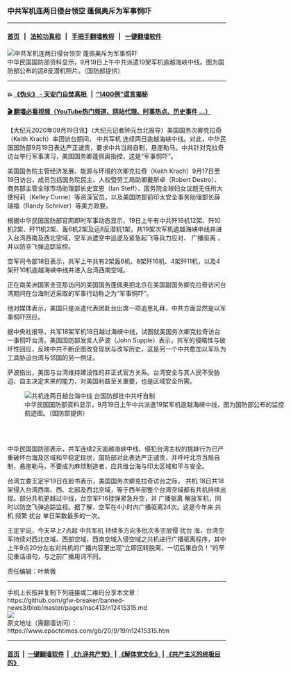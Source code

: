 ### 中共军机连两日侵台领空 蓬佩奥斥为军事恫吓
------------------------

#### [首页](https://github.com/gfw-breaker/banned-news3/blob/master/README.md) &nbsp;&nbsp;|&nbsp;&nbsp; [法轮功真相](https://github.com/begood0513/basic/blob/master/README.md)  &nbsp;&nbsp;|&nbsp;&nbsp; [手把手翻墙教程](https://github.com/gfw-breaker/guides/wiki)  &nbsp;&nbsp;|&nbsp;&nbsp; [一键翻墙软件](https://github.com/gfw-breaker/nogfw/blob/master/README.md)  



<div><img alt="中共军机连两日侵台领空 蓬佩奥斥为军事恫吓" class="attachment-djy_600_400 size-djy_600_400 wp-post-image" src="https://i.epochtimes.com/assets/uploads/2020/09/2009190138382378-600x400.jpg"/>
<div class="caption">
 中华民国国防部资料显示，9月19日上午中共派遣19架军机逾越海峡中线。图为国防部公布的运8反潜机照片。（国防部提供）
</div></div><hr/>

#### 💥 [《伪火》 - 天安门自焚真相 ](http://158.247.195.190:10000/videos/blog/weihuo.html)&nbsp; |&nbsp; [“1400例”谎言揭秘  ](http://158.247.195.190:10000/videos/blog/jiexi1400.html)

#### [ 🎬  翻墙必看视频（YouTube热门频道、网站代理、时事热点、历史事件 ...）](https://github.com/gfw-breaker/links/blob/master/banned.md)

<div><p>
 【大纪元2020年09月19日讯】（大纪元记者钟元台北报导）美国国务次卿克拉奇（Keith Krach）率团访台期间，
 <ok href="https://www.epochtimes.com/gb/tag/%E4%B8%AD%E5%85%B1%E5%86%9B%E6%9C%BA.html">
  中共军机
 </ok>
 连续两日逾越海峡中线。对此，中华民国国防部9月19日表达严正谴责，要求中共当局自制，悬崖勒马。中共针对克拉奇访台举行军事演习，美国国务卿蓬佩奥指控，这是“军事恫吓”。
</p>
<p>
 美国国务院主管经济发展、能源与环境的次卿克拉奇（Keith Krach）9月17日至19日访台，成员包括国务院民主、人权暨劳工局助卿戴斯卓（Robert Destro）、商务部主管全球市场助理部长史宜恩（Ian Steff）、国务院全球妇女议题无任所大使柯莉（Kelley Currie）等资深官员，以及美国防部前印太安全事务助理部长薛瑞福（Randy Schriver）等美方政要。
</p>
<p>
 根据中华民国国防部官网即时军事动态显示，19日上午有中共歼16机12架、歼10机2架、歼11机2架、轰6机2架及运8反潜机1架，共19架次军机逾越海峡中线并进入台湾西南及西北空域，空军派遣空中巡逻及紧急起飞等兵力应对、
 <ok href="https://www.epochtimes.com/gb/tag/%E5%B9%BF%E6%92%AD%E9%A9%B1%E7%A6%BB.html">
  广播驱离
 </ok>
 ，并以防空飞弹追踪监控。
</p>
<p>
 空军司令部18日表示，共军上午共有2架轰6机、8架歼16机、4架歼11机，以及4架歼10机逾越海峡中线并进入台湾西南空域。
</p>
<p>
 正在南美洲国家圭亚那访问的美国国务蓬佩奥把北京在美国副国务卿克拉奇访问台湾期间在台海附近采取的军事行动称之为“军事恫吓”。
</p>
<p>
 他对媒体表示，美国只是派遣代表团赴台出席一项追思礼拜，中共方面显然是以军事恫吓回应。
</p>
<p>
 据中央社报导，共军18架军机18日越过海峡中线，试图就美国务次卿克拉奇访台一事恫吓台湾。美国国防部发言人萨波（John Supple）表示，共军的侵略性与破坏性回应，反映中共不断企图改变现状与改写历史，这是另一个中共愈加以军队为工具胁迫台湾与邻国的另一例证。
</p>
<p>
 萨波指出，美国与台湾维持建设性的非正式官方关系。台湾安全与其人民不受胁迫、自主决定未来的能力，对美国利益至关重要，也是区域安全所需。
</p>
<figure class="wp-caption aligncenter" id="attachment_12415360" style="width: 600px">
 <ok href="https://i.epochtimes.com/assets/uploads/2020/09/2009190131382378.jpg">
  <img alt="共机连两日越台海中线 台国防部批中共吁自制" class="size-large wp-image-12415360" src="https://i.epochtimes.com/assets/uploads/2020/09/2009190131382378-600x407.jpg" title="共机连两日越台海中线 台国防部批中共吁自制"/>
 </ok>
 <br/><figcaption class="wp-caption-text">
  中华民国国防部资料显示，9月19日上午中共派遣19架军机逾越海峡中线，图为国防部公布的监控航迹图。（国防部提供）
 </figcaption><br/>
</figure><br/>
<p>
 中华民国国防部表示，共军连续2天逾越海峡中线、侵犯台湾主权的挑衅行为已严重破坏台海及区域和平稳定现状，国防部对此表达严正谴责，并呼吁北京当局自制，悬崖勒马，不要成为麻烦制造者，应共维台海与印太区域和平与安全。
</p>
<p>
 台湾立委王定宇19日在脸书表示，美国国务次卿克拉奇访台之际，
 <ok href="https://www.epochtimes.com/gb/tag/%E5%85%B1%E6%9C%BA.html">
  共机
 </ok>
 18日共18架侵入台湾西南、西、北部及西北空域，等于西半部整个台湾空域都有共机持续出现。部分共机更越过中线，台空军F16挂弹紧急升空，并
 <ok href="https://www.epochtimes.com/gb/tag/%E5%B9%BF%E6%92%AD%E9%A9%B1%E7%A6%BB.html">
  广播驱离
 </ok>
 解放军机，同时以防空飞弹追踪监视。据了解，空军在4小时内广播驱离24次。这是今年来
 <ok href="https://www.epochtimes.com/gb/tag/%E5%85%B1%E6%9C%BA.html">
  共机
 </ok>
 频繁
 <ok href="https://www.epochtimes.com/gb/tag/%E6%89%B0%E5%8F%B0.html">
  扰台
 </ok>
 单日架数最多的一次。
</p>
<p>
 王定宇说，今天早上7点起
 <ok href="https://www.epochtimes.com/gb/tag/%E4%B8%AD%E5%85%B1%E5%86%9B%E6%9C%BA.html">
  中共军机
 </ok>
 持续多方向多批次多空层侵
 <ok href="https://www.epochtimes.com/gb/tag/%E6%89%B0%E5%8F%B0.html">
  扰台
 </ok>
 海，台湾空军持续对西北空域、西部空域，西南空域入侵空域之共机进行广播驱离程序，其中上午9点20分左右对共机的广播内容更出现“立即回转脱离，一切后果自负！”的罕见重话语句，与之前广播用词不同。
</p>
<p>
 责任编辑：叶紫微
</p>
</div>
<hr/>
手机上长按并复制下列链接或二维码分享本文章：<br/>
https://github.com/gfw-breaker/banned-news3/blob/master/pages/nsc413/n12415315.md <br/>
<a href='https://github.com/gfw-breaker/banned-news3/blob/master/pages/nsc413/n12415315.md'><img src='https://github.com/gfw-breaker/banned-news3/blob/master/pages/nsc413/n12415315.md.png'/></a> <br/>
原文地址（需翻墙访问）：https://www.epochtimes.com/gb/20/9/19/n12415315.htm


------------------------
#### [首页](https://github.com/gfw-breaker/banned-news3/blob/master/README.md) &nbsp;|&nbsp; [一键翻墙软件](https://github.com/gfw-breaker/nogfw/blob/master/README.md) &nbsp;| [《九评共产党》](https://github.com/gfw-breaker/9ping.md/blob/master/README.md#九评之一评共产党是什么) | [《解体党文化》](https://github.com/gfw-breaker/jtdwh.md/blob/master/README.md) | [《共产主义的终极目的》](https://github.com/gfw-breaker/gczydzjmd.md/blob/master/README.md)


<img src='http://gfw-breaker.win/banned-news3/pages/nsc413/n12415315.md' width='0px' height='0px'/>